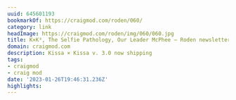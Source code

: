 ```yaml
---
uuid: 645601193
bookmarkOf: https://craigmod.com/roden/060/
category: link
headImage: https://craigmod.com/roden/img/060/060.jpg
title: K×K³, The Selfie Pathology, Our Leader McPhee — Roden newsletter issue 060
domain: craigmod.com
description: Kissa × Kissa v. 3.0 now shipping
tags:
- craigmod
- craig mod
date: '2023-01-26T19:46:31.236Z'
highlights:
---
```



